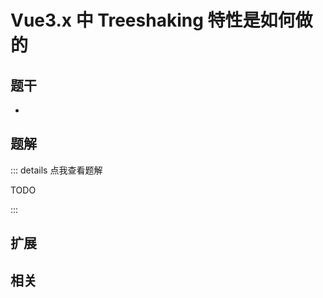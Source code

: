 # Vue3.x 中 Treeshaking 特性是如何做的


## 题干

- 



## 题解

::: details 点我查看题解

  TODO

:::



## 扩展



## 相关
